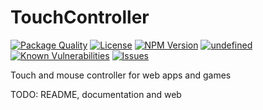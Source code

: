 # TouchController

<!--Badges-->

 [![Package Quality](https://packagequality.com/shield/touchcontroller.svg)](https://packagequality.com/#?package=touchcontroller)
 [![License](https://img.shields.io/github/license/hejny/touchcontroller.svg?style=flat)](https://raw.githubusercontent.com/hejny/touchcontroller/master/LICENSE)
 [![NPM Version](https://badge.fury.io/js/@hejny%2Ftouchcontroller.svg)](https://www.npmjs.com/package/@hejny/touchcontroller)
 [![undefined](https://github.com/hejny/touchcontroller/actions/workflows/npmpublish.yml/badge.svg)](https://github.com/hejny/touchcontroller/actions/workflows/npmpublish.yml.yml)
 [![Known Vulnerabilities](https://snyk.io/test/github/hejny/touchcontroller/badge.svg)](https://snyk.io/test/github/hejny/touchcontroller)
 [![Issues](https://img.shields.io/github/issues/hejny/touchcontroller.svg?style=flat)](https://github.com/hejny/touchcontroller/issues)

<!--/Badges-->

Touch and mouse controller for web apps and games

TODO: README, documentation and web
